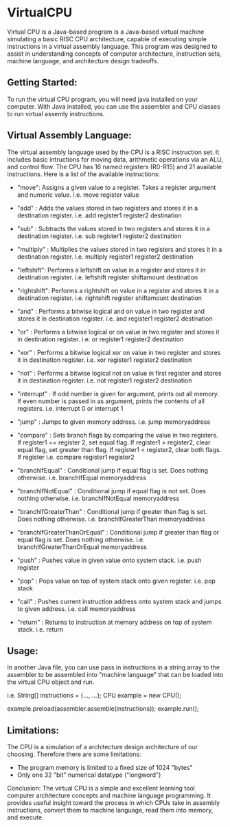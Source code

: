 # VirtualCPU
Virtual CPU is a Java-based program is a Java-based virtual machine simulating a basic RISC CPU architecture, capable of executing simple instructions in a virtual assembly language. This program was designed to assist in understanding concepts of computer architecture, instruction sets, machine language, and architecture design tradeoffs.

Getting Started:
---------------------------------------------------------------------------------------------------------------------
To run the virtual CPU program, you will need java installed on your computer. With Java installed, you can use the assembler and CPU classes to run virtual assemly instructions. 

Virtual Assembly Language:
---------------------------------------------------------------------------------------------------------------------
The virtual assembly language used by the CPU is a RISC instruction set. It includes basic intructions for moving data, arithmetic operations via an ALU, and control flow. The CPU has 16 named registers (R0-R15) and 21 available instructions.
Here is a list of the available instructions:

- "move": Assigns a given value to a register. Takes a register argument and numeric value. i.e. move register value

- "add" : Adds the values stored in two registers and stores it in a destination register. i.e. add register1 register2 destination

- "sub" : Subtracts the values stored in two registers and stores it in a destination register. i.e. sub register1 register2 destination

- "multiply" : Multiplies the values stored in two registers and stores it in a destination register. i.e. multiply register1 register2 destination

- "leftshift": Performs a leftshift on value in a register and stores it in destination register. i.e. leftshift register shiftamount destination

- "rightshift": Performs a rightshift on value in a register and stores it in a destination register. i.e. rightshift register shiftamount destination

- "and" : Performs a bitwise logical and on value in two register and stores it in destination register. i.e. and register1 register2 destination

- "or" : Performs a bitwise logical or on value in two register and stores it in destination register. i.e. or register1 register2 destination

- "xor" : Performs a bitwise logical xor on value in two register and stores it in destination register. i.e. xor register1 register2 destination

- "not" : Performs a bitwise logical not on value in first register and stores it in destination register. i.e. not register1 register2 destination

- "interrupt" : If odd number is given for argument, prints out all memory. If even number is passed in as argument, prints the contents of all registers. 
  i.e. interrupt 0 or interrupt 1
  
- "jump" : Jumps to given memory address. i.e. jump memoryaddress

- "compare" : Sets branch flags by comparing the value in two registers. If register1 == register 2, set equal flag. If register1 > register2, clear equal flag, set greater than flag. If register1 < register2, clear both flags. If register  i.e. compare register1 register2

- "branchIfEqual" : Conditional jump if equal flag is set. Does nothing otherwise. i.e. branchIfEqual memoryaddress

- "branchIfNotEqual" : Conditional jump if equal flag is not set. Does nothing otherwise. i.e. branchIfNotEqual memoryaddress

- "branchIfGreaterThan" : Conditional jump if greater than flag is set. Does nothing otherwise. i.e. branchIfGreaterThan memoryaddress

- "branchIfGreaterThanOrEqual" : Conditional jump if greater than flag or equal flag is set. Does nothing otherwise. i.e. branchIfGreaterThanOrEqual memoryaddress

- "push" : Pushes value in given value onto system stack. i.e. push register

- "pop" : Pops value on top of system stack onto given register. i.e. pop stack

- "call" : Pushes current instruction address onto system stack and jumps to given address. i.e. call memoryaddress

- "return" : Returns to instruction at memory address on top of system stack. i.e. return

Usage:
---------------------------------------------------------------------------------------------------------------------
In another Java file, you can use pass in instructions in a string array to the assembler to be assembled into "machine language" that can be loaded into the virtual CPU object and run.

i.e.
String[] instructions = {..., ...};
CPU example = new CPU();

example.preload(assembler.assemble(instructions));
example.run();

Limitations:
---------------------------------------------------------------------------------------------------------------------
The CPU is a simulation of a architecture design architecture of our choosing. Therefore there are some limitations:

- The program memory is limited to a fixed size of 1024 "bytes"
- Only one 32 "bit" numerical datatype ("longword")

Conclusion:
The virtual CPU is a simple and excellent learning tool computer architecture concepts and machine language programming. It provides useful insight toward the process in which CPUs take in assembly instructions, convert them to machine language, read them into memory, and execute.
